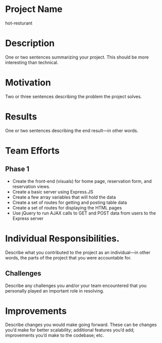 # Project Name
hot-resturant

# Description
One or two sentences summarizing your project. This should be more
interesting than technical.

# Motivation
Two or three sentences describing the problem the project solves.

# Results
One or two sentences describing the end result—in other words.

# Team Efforts
## Phase 1
* Create the front-end (visuals) for home page, reservation form, and reservation views.
* Create a basic server using Express.JS
* Create a few array variables that will hold the data
* Create a set of routes for getting and posting table data
* Create a set of routes for displaying the HTML pages
* Use jQuery to run AJAX calls to GET and POST data from users to the Express server

# Individual Responsibilities.
Describe what you contributed to the project as an
individual—in other words, the parts of the project that you were accountable for.

## Challenges
Describe any challenges you and/or your team encountered
that you personally played an important role in resolving.


# Improvements
Describe changes you would make going forward. These can be
changes you’d make for better scalability; additional features you’d add; improvements
you’d make to the codebase; etc.

